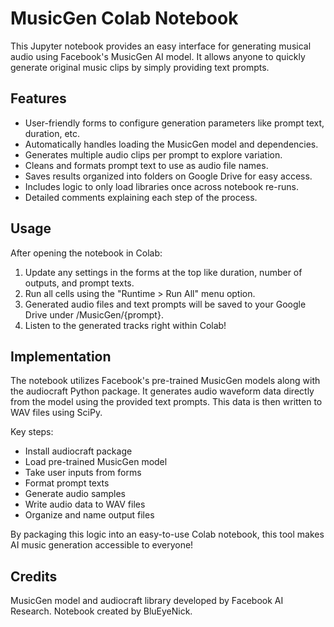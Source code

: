 # MusicGen Colab Notebook

This Jupyter notebook provides an easy interface for generating musical audio using Facebook's MusicGen AI model. It allows anyone to quickly generate original music clips by simply providing text prompts.

## Features

- User-friendly forms to configure generation parameters like prompt text, duration, etc.
- Automatically handles loading the MusicGen model and dependencies.
- Generates multiple audio clips per prompt to explore variation.
- Cleans and formats prompt text to use as audio file names. 
- Saves results organized into folders on Google Drive for easy access.
- Includes logic to only load libraries once across notebook re-runs.
- Detailed comments explaining each step of the process.

## Usage

After opening the notebook in Colab:

1. Update any settings in the forms at the top like duration, number of outputs, and prompt texts.
2. Run all cells using the "Runtime > Run All" menu option.
3. Generated audio files and text prompts will be saved to your Google Drive under /MusicGen/{prompt}.
4. Listen to the generated tracks right within Colab!

## Implementation

The notebook utilizes Facebook's pre-trained MusicGen models along with the audiocraft Python package. It generates audio waveform data directly from the model using the provided text prompts. This data is then written to WAV files using SciPy.

Key steps:

- Install audiocraft package 
- Load pre-trained MusicGen model
- Take user inputs from forms 
- Format prompt texts
- Generate audio samples
- Write audio data to WAV files
- Organize and name output files

By packaging this logic into an easy-to-use Colab notebook, this tool makes AI music generation accessible to everyone!

## Credits

MusicGen model and audiocraft library developed by Facebook AI Research. Notebook created by BluEyeNick.
